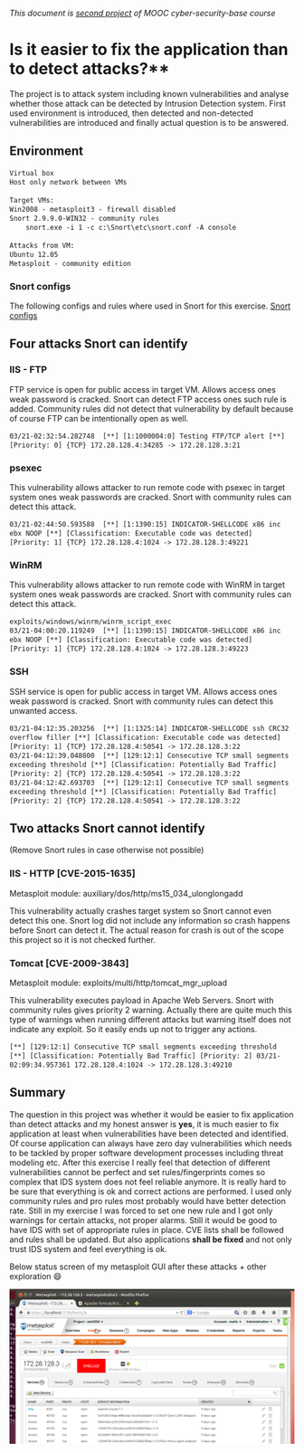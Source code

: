 
*This document is [second project](https://cybersecuritybase.github.io/project2/) of MOOC cyber-security-base course*

# Is it easier to fix the application than to detect attacks?**

The project is to attack system including known vulnerabilities and analyse whether those attack can be detected by Intrusion Detection system. 
First used environment is introduced, then detected and non-detected vulnerabilities are introduced and finally actual question is to be answered.

## Environment
```env
Virtual box
Host only network between VMs

Target VMs:
Win2008 - metasploit3 - firewall disabled
Snort 2.9.9.0-WIN32 - community rules
	snort.exe -i 1 -c c:\Snort\etc\snort.conf -A console
	
Attacks from VM:
Ubuntu 12.05
Metasploit - community edition
```
### Snort configs
The following configs and rules where used in Snort for this exercise.
[Snort configs](/snortconfigs)

## Four attacks Snort can identify

### IIS - FTP

FTP service is open for public access in target VM. Allows access ones weak password is cracked. Snort can detect FTP access ones such rule is added. Community rules did not detect that vulnerability by default
because of course FTP can be intentionally open as well. 

```log
03/21-02:32:54.282748  [**] [1:1000004:0] Testing FTP/TCP alert [**] [Priority: 0] {TCP} 172.28.128.4:34285 -> 172.28.128.3:21
```

### psexec

This vulnerability allows attacker to run remote code with psexec in target system ones weak passwords are cracked. Snort with community rules can detect this attack. 

```log
03/21-02:44:50.593588  [**] [1:1390:15] INDICATOR-SHELLCODE x86 inc ebx NOOP [**] [Classification: Executable code was detected] [Priority: 1] {TCP} 172.28.128.4:1024 -> 172.28.128.3:49221
```

### WinRM
This vulnerability allows attacker to run remote code with WinRM in target system ones weak passwords are cracked. Snort with community rules can detect this attack. 

```log
exploits/windows/winrm/winrm_script_exec
03/21-04:00:20.119249  [**] [1:1390:15] INDICATOR-SHELLCODE x86 inc ebx NOOP [**] [Classification: Executable code was detected] [Priority: 1] {TCP} 172.28.128.4:1024 -> 172.28.128.3:49223
```

### SSH

SSH service is open for public access in target VM.  Allows access ones weak password is cracked. Snort with community rules can detect this unwanted access.

```log
03/21-04:12:35.203256  [**] [1:1325:14] INDICATOR-SHELLCODE ssh CRC32 overflow filler [**] [Classification: Executable code was detected] [Priority: 1] {TCP} 172.28.128.4:50541 -> 172.28.128.3:22
03/21-04:12:39.048800  [**] [129:12:1] Consecutive TCP small segments exceeding threshold [**] [Classification: Potentially Bad Traffic] [Priority: 2] {TCP} 172.28.128.4:50541 -> 172.28.128.3:22
03/21-04:12:42.693703  [**] [129:12:1] Consecutive TCP small segments exceeding threshold [**] [Classification: Potentially Bad Traffic] [Priority: 2] {TCP} 172.28.128.4:50541 -> 172.28.128.3:22
```

## Two attacks Snort cannot identify

(Remove Snort rules in case otherwise not possible)

### IIS - HTTP [CVE-2015-1635]
Metasploit module: auxiliary/dos/http/ms15_034_ulonglongadd

This vulnerability actually crashes target system so Snort cannot even detect this one. Snort log did not include any information so crash happens before Snort can detect it.
The actual reason for crash is out of the scope this project so it is not checked further. 

### Tomcat [CVE-2009-3843]
Metasploit module:  exploits/multi/http/tomcat_mgr_upload

This vulnerability executes payload in Apache Web Servers. Snort with community rules gives priority 2 warning. Actually there are quite much this type of warnings when running
different attacks but warning itself does not indicate any exploit. So it easily ends up not to trigger any actions.

```log
[**] [129:12:1] Consecutive TCP small segments exceeding threshold [**] [Classification: Potentially Bad Traffic] [Priority: 2] 03/21-02:09:34.957361 172.28.128.4:1024 -> 172.28.128.3:49210 
```

## Summary
The question in this project was whether it would be easier to fix application than detect attacks and my honest answer is **yes**, it is much easier to fix application at least when vulnerabilities have been detected and identified.  Of course application can always have zero day vulnerabilities which needs to be tackled by proper software development processes including threat modeling etc. After this exercise I really feel that detection of different vulnerabilities cannot be perfect and set rules/fingerprints comes so complex that IDS system does not feel reliable anymore. It is really hard to be sure that everything is ok and correct actions are performed. I used only community rules and pro rules most probably would have better detection rate. Still in my exercise I was forced to set one new rule and I got only warnings for certain attacks, not proper alarms. Still it would be good to have IDS with set of appropriate rules in place. CVE lists shall be followed and rules shall be updated. But also applications **shall be fixed** and not only trust IDS system and feel everything is ok.

Below status screen of my metasploit GUI after these attacks + other exploration :smile:

![metasploit status](/metasploit_status.png)

